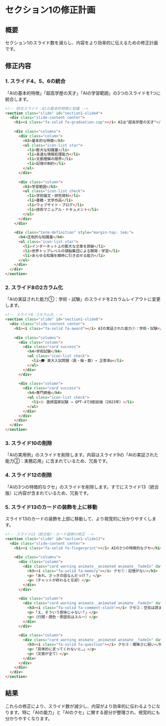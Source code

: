 # セクション1の修正計画

## 概要
セクション1のスライド数を減らし、内容をより効率的に伝えるための修正計画です。

## 修正内容

### 1. スライド4、5、6の統合
「AIの基本的特徴」「超高学歴の天才」「AIの学習範囲」の3つのスライドを1つに統合します。

```html
<!-- 統合スライド：AIの基本的特徴と知識 -->
<section class="slide" id="section1-slide4">
  <div class="slide-content center">
    <h1><i class="fa-solid fa-graduation-cap"></i> AIは"超高学歴の天才"</h1>
    
    <div class="columns">
      <div class="column">
        <h3>基本的な特徴</h3>
        <ul class="icon-list star">
          <li>膨大な知識量</li>
          <li>高速な情報処理能力</li>
          <li>文脈理解の限界</li>
          <li>記憶の制約</li>
        </ul>
      </div>
      
      <div class="column">
        <h3>学習範囲</h3>
        <ul class="icon-list check">
          <li>学術論文・研究資料</li>
          <li>書籍・文学作品</li>
          <li>ウェブサイト・ブログ</li>
          <li>技術マニュアル・ドキュメント</li>
        </ul>
      </div>
    </div>
    
    <div class="term-definition" style="margin-top: 1em;">
      <h4>圧倒的な知識量</h4>
      <ul class="icon-list star">
        <li>インターネット上の膨大な文章を読破</li>
        <li>世界トップレベルの頭脳集団による開発・学習</li>
        <li>あらゆる知識を瞬時に引き出せる能力</li>
      </ul>
    </div>
  </div>
</section>
```

### 2. スライド8の2カラム化
「AIの実証された能力①：学術・試験」のスライドを2カラムレイアウトに変更します。

```html
<!-- スライド8：2カラム化 -->
<section class="slide" id="section1-slide8">
  <div class="slide-content center">
    <h1><i class="fa-solid fa-award"></i> AIの実証された能力①：学術・試験</h1>
    
    <div class="columns">
      <div class="column">
        <div class="card success">
          <h4>学術試験</h4>
          <ul class="icon-list check">
            <li>🎓 東大入試問題（英・倫・数）→ 正答率◎</li>
          </ul>
        </div>
      </div>
      
      <div class="column">
        <div class="card success">
          <h4>専門資格</h4>
          <ul class="icon-list check">
            <li>🩺 医師国家試験 → GPT-4で8割前後（2023年）</li>
          </ul>
        </div>
      </div>
    </div>
  </div>
</section>
```

### 3. スライド10の削除
「AIの実用例」のスライドを削除します。内容はスライド9の「AIの実証された能力②：実務応用」に含まれているため、冗長です。

### 4. スライド12の削除
「AIの3つの特徴的なクセ」のスライドを削除します。すでにスライド13（統合版）に内容が含まれているため、冗長です。

### 5. スライド13のカードの装飾を上に移動
スライド13のカードの装飾を上部に移動して、より視覚的に分かりやすくします。

```html
<!-- スライド13（統合版）：カード装飾の修正 -->
<section class="slide" id="section1-slide13">
  <div class="slide-content center">
    <h1><i class="fa-solid fa-fingerprint"></i> AIの3つの特徴的なクセ</h1>
    
    <div class="columns">
      <div class="column">
        <div class="card warning animate__animated animate__fadeIn" data-animate-order="1" style="border-top: 4px solid var(--color-accent-warning); border-left: none;">
          <h3><i class="fa-solid fa-memory"></i> クセ①：記憶がない</h3>
          <p>「あれ、さっきの話なんだっけ？」</p>
          <p>（チャットが終わると忘却）</p>
        </div>
      </div>
      
      <div class="column">
        <div class="card warning animate__animated animate__fadeIn" data-animate-order="2" style="border-top: 4px solid var(--color-accent-warning); border-left: none;">
          <h3><i class="fa-solid fa-comment-slash"></i> クセ②：空気は読まない</h3>
          <p>「え、そういう意味じゃない？」</p>
          <p>（行間・顔色・雰囲気はスルー）</p>
        </div>
      </div>
      
      <div class="column">
        <div class="card warning animate__animated animate__fadeIn" data-animate-order="3" style="border-top: 4px solid var(--color-accent-warning); border-left: none;">
          <h3><i class="fa-solid fa-question"></i> クセ③：曖昧さに弱い</h3>
          <p>「具体的に言ってくれないと…」</p>
          <p>（文面が全て）</p>
        </div>
      </div>
    </div>
  </div>
</section>
```

## 結果
これらの修正により、スライド数が減少し、内容がより効率的に伝わるようになります。特に「AIの能力」と「AIのクセ」に関する部分が整理され、視覚的にも分かりやすくなります。